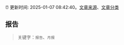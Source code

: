 :alarm_clock: 更新时间: 2025-01-07 08:42:40。[文章来源](/README.md)、[文章分类](/TAGS.md)

## 报告


> 关键字：`报告`、`月报`



